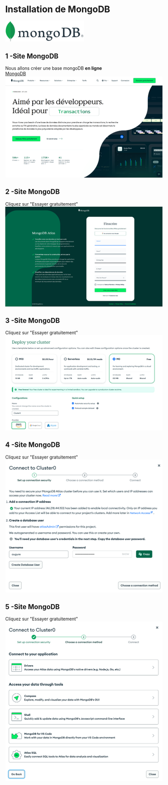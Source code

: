 # Installation de MongoDB
<img src="../img/mongo.svg" width="250">  
  
## 1 -Site MongoDB
Nous allons créer une base mongoDB **en ligne**  
[MongoDB](https://www.mongodb.com/fr-fr)  
<img src="../img/9/ecran-1.png" width="500">  

## 2 -Site MongoDB
Cliquez sur "Essayer gratuitement"  
<img src="../img/9/ecran-2.png" width="500">  

## 3 -Site MongoDB
Cliquez sur "Essayer gratuitement"  
<img src="../img/9/ecran-3.png" width="500"> 

## 4 -Site MongoDB
Cliquez sur "Essayer gratuitement"  
<img src="../img/9/ecran-4.png" width="500">

## 5 -Site MongoDB
Cliquez sur "Essayer gratuitement"  
<img src="../img/9/ecran-5.png" width="500">